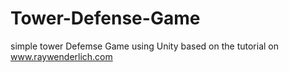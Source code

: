 # Tower-Defense-Game
simple tower Defemse Game using Unity based on the tutorial on www.raywenderlich.com
